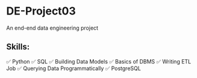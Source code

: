 # DE-Project03
An end-end data engineering project


##  Skills:

✅ Python
✅ SQL
✅ Building Data Models
✅ Basics of DBMS
✅ Writing ETL Job
✅ Querying Data Programmatically
✅ PostgreSQL
